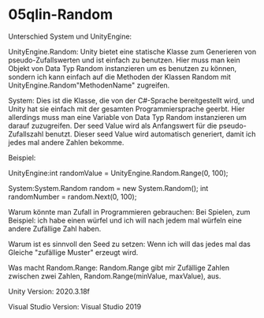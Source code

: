 # 05qlin-Random

Unterschied System und UnityEngine:

UnityEngine.Random: Unity bietet eine statische Klasse zum Generieren von pseudo-Zufallswerten und ist einfach zu benutzen. Hier muss man kein Objekt von Data Typ Random instanzieren um es benutzen zu können, sondern ich kann einfach auf die Methoden der Klassen Random mit UnityEngine.Random"MethodenName" zugreifen.

System: Dies ist die Klasse, die von der C#-Sprache bereitgestellt wird, und Unity hat sie einfach mit der gesamten Programmiersprache geerbt. Hier allerdings muss man eine Variable von Data Typ Random instanzieren um darauf zuzugreifen. Der seed Value wird als Anfangswert für die pseudo-Zufallszahl benutzt. Dieser seed Value wird automatisch generiert, damit ich jedes mal andere Zahlen bekomme. 

Beispiel:

UnityEngine:int randomValue = UnityEngine.Random.Range(0, 100);

System:System.Random random = new System.Random();
       int randomNumber = random.Next(0, 100);

Warum könnte man Zufall in Programmieren gebrauchen: Bei Spielen, zum Beispiel: ich habe einen würfel und ich will nach jedem mal würfeln eine andere Zufällige Zahl haben.

Warum ist es sinnvoll den Seed zu setzen: Wenn ich will das jedes mal das Gleiche "zufällige Muster" erzeugt wird. 

Was macht Random.Range: Random.Range gibt mir Zufällige Zahlen zwischen zwei Zahlen, Random.Range(minValue, maxValue), aus.

Unity Version: 2020.3.18f

Visual Studio Version: Visual Studio 2019
